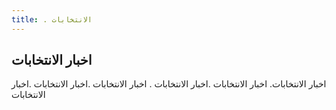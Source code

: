 ```yaml
---
title: . الانتخابات
---
```


## اخبار الانتخابات

اخبار الانتخابات. اخبار الانتخابات .اخبار الانتخابات . اخبار الانتخابات .اخبار الانتخابات .اخبار الانتخابات
